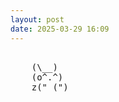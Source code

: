 ```yaml
---
layout: post
date: 2025-03-29 16:09
---
```


<pre><br>    (\__)<br>    (o^.^)<br>    z("_(")<br></pre>